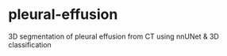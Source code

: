 # pleural-effusion
3D segmentation of pleural effusion from CT using nnUNet &amp; 3D classification
